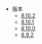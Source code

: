 - 版本
    - [8.10.2](8.10.2/README.md)
    - [8.10.1](8.10.1/README.md)
    - [8.10.0](8.10.0/README.md)
    - [8.9.2](8.9.2/README.md)
